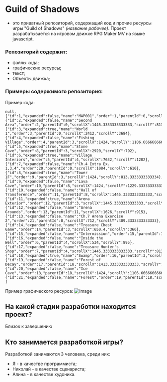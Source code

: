 # Guild of Shadows
- это приватный репозиторий, содержащий код и прочие ресурсы игры "Guild of Shadows" *(название рабочее)*.
Проект разрабатывается на игровом движке RPG Maker MV  на языке javascript.

### Репозиторий содержит:
* файлы кода;
* графические ресурсы;
* текст;
* Объекты движка;

### Примеры содержимого репозитория:

Пример кода:
```[
null,
{"id":1,"expanded":false,"name":"MAP001","order":1,"parentId":0,"scrollX":929.1428571428571,"scrollY":522.8571428571428},
{"id":2,"expanded":false,"name":"Second Area","order":2,"parentId":0,"scrollX":1445.3333333333333,"scrollY":813.3333333333334},
{"id":3,"expanded":true,"name":"World 1","order":3,"parentId":0,"scrollX":2412,"scrollY":3684},
{"id":4,"expanded":false,"name":"Fishing Village","order":4,"parentId":3,"scrollX":1424,"scrollY":1106.6666666666667},
{"id":5,"expanded":true,"name":"Stone Cave","order":8,"parentId":3,"scrollX":2920,"scrollY":792},
{"id":6,"expanded":true,"name":"Village Interiors","order":5,"parentId":4,"scrollX":7632,"scrollY":1202},
{"id":7,"expanded":false,"name":"Ch.4 Extra Ex. 1,3,4","order":20,"parentId":0,"scrollX":1084,"scrollY":610},
{"id":8,"expanded":true,"name":"Tower 1F","order":9,"parentId":3,"scrollX":1424,"scrollY":813.3333333333334},
{"id":9,"expanded":false,"name":"Lava Cave","order":10,"parentId":8,"scrollX":1424,"scrollY":1229.3333333333333},
{"id":10,"expanded":false,"name":"Hall of Transference","order":11,"parentId":8,"scrollX":1445.3333333333333,"scrollY":813.3333333333334},
{"id":11,"expanded":true,"name":"Arena Exterior","order":12,"parentId":3,"scrollX":1445.3333333333333,"scrollY":813.3333333333334},
{"id":12,"expanded":false,"name":"Arena Grounds","order":13,"parentId":11,"scrollX":1626,"scrollY":915},
{"id":13,"expanded":false,"name":"Ch.7 Arena Exercise 2","order":21,"parentId":0,"scrollX":712,"scrollY":409.3333333333333},
{"id":14,"expanded":false,"name":"Treasure Chest Game","order":14,"parentId":3,"scrollX":650.4,"scrollY":366},
{"id":15,"expanded":false,"name":"Intermission","order":15,"parentId":14,"scrollX":832,"scrollY":640},
{"id":16,"expanded":false,"name":"Inside the Well","order":6,"parentId":4,"scrollX":534,"scrollY":895},
{"id":17,"expanded":false,"name":"Treasure Hunter's Shop","order":7,"parentId":4,"scrollX":1445.3333333333333,"scrollY":813.3333333333334},
{"id":18,"expanded":true,"name":"Swamp","order":16,"parentId":3,"scrollX":1424,"scrollY":1106.6666666666667},
{"id":19,"expanded":false,"name":"Forest of Decay","order":17,"parentId":18,"scrollX":1413.3333333333333,"scrollY":1576},
{"id":20,"expanded":false,"name":"Ice Cave","order":18,"parentId":18,"scrollX":1424,"scrollY":1106.6666666666667},
{"id":21,"expanded":false,"name":"Forest","order":19,"parentId":18,"scrollX":1445.3333333333333,"scrollY":813.3333333333334}
]
```

Пример графического ресурса:
![Image](http://speed-new.com/wp-content/uploads/2015/11/24524526426.jpg)

## На какой стадии разработки находится проект?
Близок к завершению

## Кто занимается разработкой игры?
Разработкой занимаются 3 человека, среди них:
* Я - в качестве программиста;
* Николай - в качестве сценариста;
* Алина - в качестве худоника.
